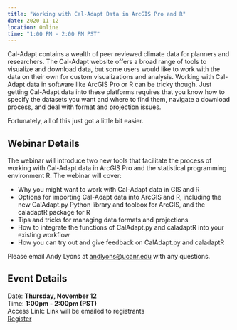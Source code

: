 ```yaml
---
title: "Working with Cal-Adapt Data in ArcGIS Pro and R"
date: 2020-11-12
location: Online
time: "1:00 PM - 2:00 PM PST"
---
```


Cal-Adapt contains a wealth of peer reviewed climate data for planners and researchers. The Cal-Adapt website offers a broad range of tools to visualize and download data, but some users would like to work with the data on their own for custom visualizations and analysis. Working with Cal-Adapt data in software like ArcGIS Pro or R can be tricky though. Just getting Cal-Adapt data into these platforms requires that you know how to specify the datasets you want and where to find them, navigate a download process, and deal with format and projection issues.

Fortunately, all of this just got a little bit easier.

## Webinar Details

The webinar will introduce two new tools that facilitate the process of working with Cal-Adapt data in ArcGIS Pro and the statistical programming environment R. The webinar will cover:
- Why you might want to work with Cal-Adapt data in GIS and R
- Options for importing Cal-Adapt data into ArcGIS and R, including the new CalAdapt.py Python library and toolbox for ArcGIS, and the caladaptR package for R
- Tips and tricks for managing data formats and projections
- How to integrate the functions of CalAdapt.py and caladaptR into your existing workflow
- How you can try out and give feedback on CalAdapt.py and caladaptR

Please email Andy Lyons at andlyons@ucanr.edu with any questions.

## Event Details

Date: **Thursday, November 12**<br/>
Time: **1:00pm - 2:00pm (PST)**<br/>
Access Link: Link will be emailed to registrants<br/>
<a href="https://docs.google.com/forms/d/e/1FAIpQLSfzrYcNSkl5Eo1psebgb_vuTYX39JVCEx4ijbgPKKwbfp6HBg/viewform" class="btn btn-primary mt-2">Register</a>


